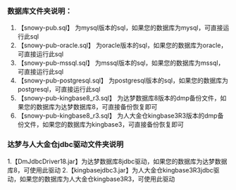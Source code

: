 ### 数据库文件夹说明：
1. 【snowy-pub.sql】 为mysql版本的sql，如果您的数据库为mysql，可直接运行此sql
2. 【snowy-pub-oracle.sql】 为oracle版本的sql，如果您的数据库为oracle，可直接运行此sql
3. 【snowy-pub-mssql.sql】 为mssql版本的sql，如果您的数据库为mssql，可直接运行此sql
3. 【snowy-pub-postgresql.sql】 为postgresql版本的sql，如果您的数据库为postgresql，可直接运行此sql
4. 【snowy-pub-kingbase8_r3.sql】 为达梦数据库8版本的dmp备份文件，如果您的数据库为达梦数据库8，可直接备份恢复即可
5. 【snowy-pub-kingbase8_r3.sql】 为人大金仓kingbase3R3版本的dmp备份文件，如果您的数据库为kingbase3，可直接备份恢复即可

### 达梦与人大金仓jdbc驱动文件夹说明
1.【DmJdbcDriver18.jar】为达梦数据库8jdbc驱动，如果您的数据库为达梦数据库8，可使用此驱动
2.【kingbasejdbc3.jar】为人大金仓kingbase3R3jdbc驱动，如果您的数据库为人大金仓kingbase3R3，可使用此驱动